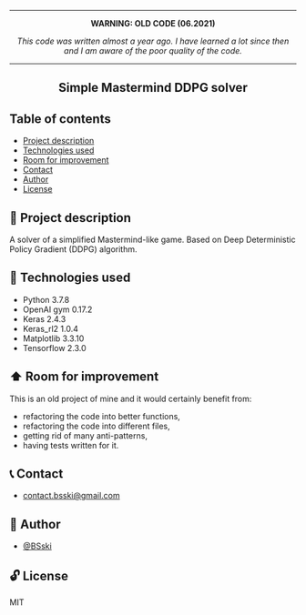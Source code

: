 <hr>
<b><p align="center">WARNING: OLD CODE (06.2021)</p></b>
<i><p align="center">This code was written almost a year ago. I have learned a lot since then and I am aware of the poor quality of the code.</p></i>
<hr>



<p align="center">
  <h2 align="center">Simple Mastermind DDPG solver</h2>
</p>



## Table of contents
* [Project description](#scroll-project-description)
* [Technologies used](#hammer-technologies-used)
* [Room for improvement](#arrow_up-room-for-improvement)
* [Contact](#telephone_receiver-contact)
* [Author](#construction_worker-author)
* [License](#unlock-license)


## :scroll: Project description
A solver of a simplified Mastermind-like game. Based on Deep Deterministic Policy Gradient (DDPG) algorithm.


## :hammer: Technologies used
- Python 3.7.8
- OpenAI gym 0.17.2
- Keras 2.4.3
- Keras_rl2 1.0.4
- Matplotlib 3.3.10
- Tensorflow 2.3.0


## :arrow_up: Room for improvement
This is an old project of mine and it would certainly benefit from:
- refactoring the code into better functions,
- refactoring the code into different files,
- getting rid of many anti-patterns,
- having tests written for it.


## :telephone_receiver: Contact
- <contact.bsski@gmail.com>


## :construction_worker: Author
- [@BSski](https://www.github.com/BSski)


## :unlock: License
MIT

